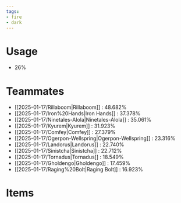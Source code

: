 ```yaml
---
tags:
- fire
- dark
---
```

# Usage
- 26%
# Teammates
- [[2025-01-17/Rillaboom|Rillaboom]] : 48.682%
- [[2025-01-17/Iron%20Hands|Iron Hands]] : 37.378%
- [[2025-01-17/Ninetales-Alola|Ninetales-Alola]] : 35.061%
- [[2025-01-17/Kyurem|Kyurem]] : 31.923%
- [[2025-01-17/Comfey|Comfey]] : 27.379%
- [[2025-01-17/Ogerpon-Wellspring|Ogerpon-Wellspring]] : 23.316%
- [[2025-01-17/Landorus|Landorus]] : 22.740%
- [[2025-01-17/Sinistcha|Sinistcha]] : 22.712%
- [[2025-01-17/Tornadus|Tornadus]] : 18.549%
- [[2025-01-17/Gholdengo|Gholdengo]] : 17.459%
- [[2025-01-17/Raging%20Bolt|Raging Bolt]] : 16.923%
# Items